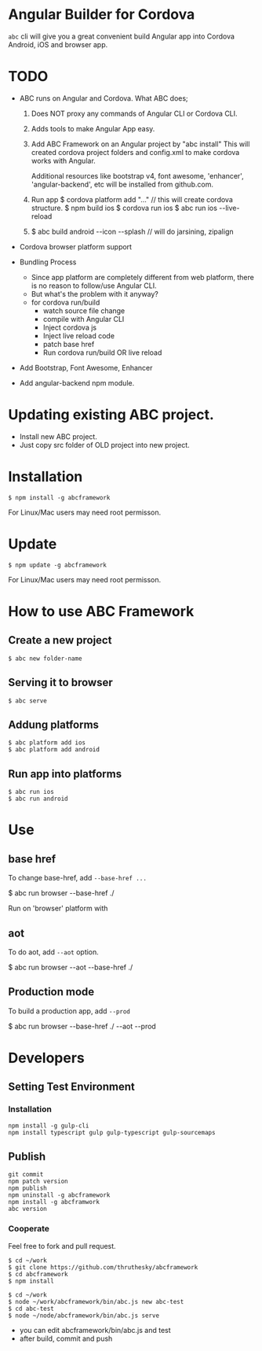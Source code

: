 # Angular Builder for Cordova

`abc` cli will give you a great convenient  build Angular app into Cordova Android, iOS and browser app.



# TODO

* ABC runs on Angular and Cordova. What ABC does;
    1. Does NOT proxy any commands of Angular CLI or Cordova CLI.
    2. Adds tools to make Angular App easy.

    3. Add ABC Framework on an Angular project by "abc install"
        This will created cordova project folders and config.xml to make cordova works with Angular.

        Additional resources like bootstrap v4, font awesome, 'enhancer', 'angular-backend', etc will be installed from github.com.


    4. Run app
        $ cordova platform add "..."    // this will create cordova structure.
        $ npm build ios
        $ cordova run ios
        $ abc run ios --live-reload

    5. $ abc build android --icon --splash // will do jarsining, zipalign


* Cordova browser platform support
* Bundling Process
    * Since app platform are completely different from web platform, there is no reason to follow/use Angular CLI.
    * But what's the problem with it anyway?
    * for cordova run/build
        * watch source file change
        * compile with Angular CLI
        * Inject cordova js
        * Inject live reload code
        * patch base href
        * Run cordova run/build OR live reload

* Add Bootstrap, Font Awesome, Enhancer
* Add angular-backend npm module.


# Updating existing ABC project.

* Install new ABC project.
* Just copy src folder of OLD project into new project.



# Installation

````
$ npm install -g abcframework
````
For Linux/Mac users may need root permisson.

# Update

````
$ npm update -g abcframework
````
For Linux/Mac users may need root permisson.



# How to use ABC Framework

## Create a new project

````
$ abc new folder-name
````

## Serving it to browser

````
$ abc serve
````

## Addung platforms

````
$ abc platform add ios
$ abc platform add android
````

## Run app into platforms

````
$ abc run ios
$ abc run android
````





# Use

## base href

To change base-href, add `--base-href ...`

$ abc run browser --base-href ./

Run on 'browser' platform with <BASE HREF='./'>



## aot

To do aot, add `--aot` option.

$ abc run browser --aot --base-href ./


## Production mode

To build a production app, add `--prod`

$ abc run browser --base-href ./ --aot --prod





# Developers

## Setting Test Environment


### Installation

````
npm install -g gulp-cli
npm install typescript gulp gulp-typescript gulp-sourcemaps
````

## Publish

````
git commit
npm patch version
npm publish
npm uninstall -g abcframework
npm install -g abcframwork
abc version
````


### Cooperate



Feel free to fork and pull request.

````
$ cd ~/work
$ git clone https://github.com/thruthesky/abcframework
$ cd abcframework
$ npm install

$ cd ~/work
$ node ~/work/abcframework/bin/abc.js new abc-test
$ cd abc-test
$ node ~/node/abcframework/bin/abc.js serve
````

* you can edit abcframework/bin/abc.js and test
* after build, commit and push

